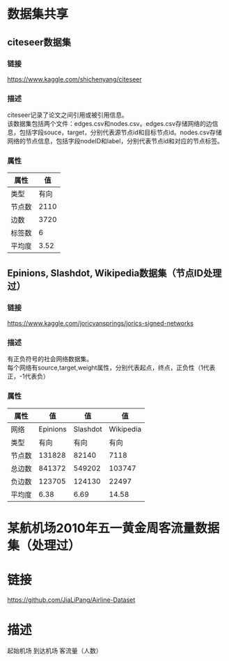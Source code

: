 # 数据集共享
## citeseer数据集
### 链接
https://www.kaggle.com/shichenyang/citeseer
### 描述
citeseer记录了论文之间引用或被引用信息。  
该数据集包括两个文件：edges.csv和nodes.csv。edges.csv存储网络的边信息，包括字段souce，target，分别代表源节点id和目标节点id。nodes.csv存储网络的节点信息，包括字段nodeID和label，分别代表节点id和对应的节点标签。
### 属性
|属性|值|
|----|-----|
|类型|有向|
|节点数|2110|
|边数|3720|
|标签数|6|
|平均度|3.52|
  
## Epinions, Slashdot, Wikipedia数据集（节点ID处理过）
### 链接
https://www.kaggle.com/joricvansprings/jorics-signed-networks
### 描述
有正负符号的社会网络数据集。  
每个网络有source,target,weight属性，分别代表起点，终点，正负性（1代表正，-1代表负）
### 属性
|属性|值|值|值|
|----|-----|-----|-----|
|网络|Epinions|Slashdot|Wikipedia|
|类型|有向|有向|有向|
|节点数|131828|82140|7118|
|总边数|841372|549202|103747|
|负边数|123705|124130|22497|
|平均度|6.38|6.69|14.58|

# 某航机场2010年五一黄金周客流量数据集（处理过）
# 链接
https://github.com/JiaLiPang/Airline-Dataset
# 描述
起始机场  到达机场  客流量（人数）
